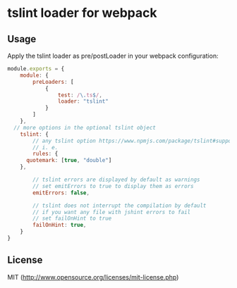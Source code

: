 # tslint loader for webpack

## Usage

Apply the tslint loader as pre/postLoader in your webpack configuration:

``` javascript
module.exports = {
	module: {
		preLoaders: [
			{
				test: /\.ts$/,				
				loader: "tslint"
			}
		]
	},
  // more options in the optional tslint object
	tslint: {
		// any tslint option https://www.npmjs.com/package/tslint#supported-rules
		// i. e.
		rules: {
      quotemark: [true, "double"]
    },

		// tslint errors are displayed by default as warnings
		// set emitErrors to true to display them as errors
		emitErrors: false,

		// tslint does not interrupt the compilation by default
		// if you want any file with jshint errors to fail
		// set failOnHint to true
		failOnHint: true,		
	}
}
```

## License

MIT (http://www.opensource.org/licenses/mit-license.php)